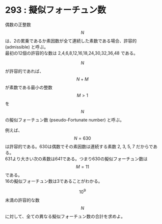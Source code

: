 # 293 : 擬似フォーチュン数

偶数の正整数$$N$$は、2の累乗であるか素因数が全て連続した素数である場合、許容的 \(admissible\) と呼ぶ。  
最初の12個の許容的な数は 2,4,6,8,12,16,18,24,30,32,36,48 である。

$$N$$が許容的であれば、$$N+M$$が素数である最小の整数$$M > 1$$を$$N$$の擬似フォーチュン数 \(pseudo-Fortunate number\) と呼ぶ。

例えば、$$N=630$$は許容的である。630は偶数でその素因数は連続する素数 2, 3, 5, 7 だからである。  
631より大きい次の素数は641である。つまり630の擬似フォーチュン数は$$M=11$$である。  
16の擬似フォーチュン数は3であることがわかる。

$$10^9$$未満の許容的な数$$N$$に対して、全ての異なる擬似フォーチュン数の合計を求めよ。

